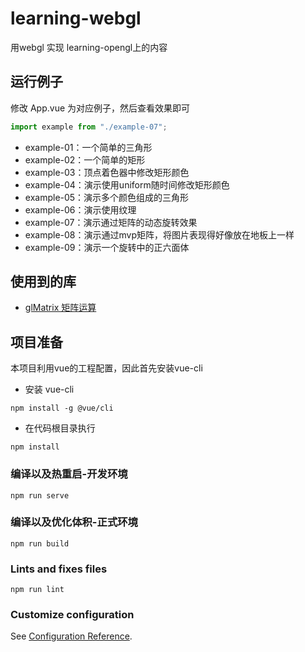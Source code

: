 # learning-webgl
用webgl 实现 learning-opengl上的内容

## 运行例子
修改 App.vue 为对应例子，然后查看效果即可
```javascript
import example from "./example-07";
```
+ example-01：一个简单的三角形
+ example-02：一个简单的矩形
+ example-03：顶点着色器中修改矩形颜色
+ example-04：演示使用uniform随时间修改矩形颜色
+ example-05：演示多个颜色组成的三角形
+ example-06：演示使用纹理
+ example-07：演示通过矩阵的动态旋转效果
+ example-08：演示通过mvp矩阵，将图片表现得好像放在地板上一样
+ example-09：演示一个旋转中的正六面体

## 使用到的库
+ [glMatrix 矩阵运算](https://github.com/toji/gl-matrix)


## 项目准备
本项目利用vue的工程配置，因此首先安装vue-cli
+ 安装 vue-cli
```
npm install -g @vue/cli
```
+ 在代码根目录执行
```
npm install
```

### 编译以及热重启-开发环境
```
npm run serve
```

### 编译以及优化体积-正式环境
```
npm run build
```

### Lints and fixes files
```
npm run lint
```


### Customize configuration
See [Configuration Reference](https://cli.vuejs.org/config/).
